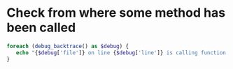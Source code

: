 # Check from where some method has been called

```php
foreach (debug_backtrace() as $debug) {              
   echo "{$debug['file']} on line {$debug['line']} is calling function: {$debug['function']}<br>";
}
```
